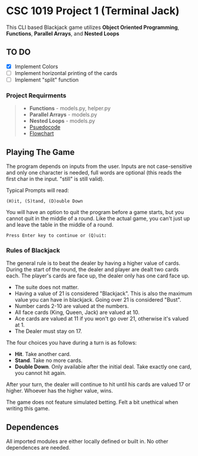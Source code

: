 # CSC 1019 Project 1 (Terminal Jack)

This CLI based Blackjack game utilizes **Object Oriented Programming**, **Functions**, **Parallel Arrays**, and **Nested Loops**

## TO DO

- [x] Implement Colors
- [ ] Implement horizontal printing of the cards
- [ ] Implement "split" function

### Project Requirments

> - **Functions** - models.py, helper.py
> - **Parallel Arrays** - models.py
> - **Nested Loops** - models.py
> - [Psuedocode](https://docs.google.com/document/d/1f2Hn8JHXtVvwcB-JNACIGDwMxlJp3PZSVbY7nKyXmII/edit?usp=sharing)
> - [Flowchart](https://lucid.app/lucidchart/9300344a-5a2b-4b2e-be47-13986c7ae216/view)

## Playing The Game

The program depends on inputs from the user. Inputs are not case-sensitive and only one character is needed, full words are optional (this reads the first char in the input. "still" is still valid).

Typical Prompts will read:

`(H)it, (S)tand, (D)ouble Down `

You will have an option to quit the program before a game starts, but you cannot quit in the middle of a round. Like the actual game, you can't just up and leave the table in the middle of a round.

`Press Enter key to continue or (Q)uit: `

### Rules of Blackjack

The general rule is to beat the dealer by having a higher value of cards. During the start of the round, the dealer and player are dealt two cards each. The player's cards are face up, the dealer only has one card face up.

- The suite does not matter.
- Having a value of 21 is considered "Blackjack". This is also the maximum value you can have in blackjack. Going over 21 is considered "Bust".
- Number cards 2-10 are valued at the numbers.
- All face cards (King, Queen, Jack) are valued at 10.
- Ace cards are valued at 11 if you won't go over 21, otherwise it's valued at 1.
- The Dealer must stay on 17.

The four choices you have during a turn is as follows:

- **Hit**. Take another card.
- **Stand**. Take no more cards.
- **Double Down**. Only available after the initial deal. Take exactly one card, you cannot hit again.

After your turn, the dealer will continue to hit until his cards are valued 17 or higher.
Whoever has the higher value, wins.

The game does not feature simulated betting. Felt a bit unethical when writing this game.

## Dependences

All imported modules are either locally defined or built in. No other dependences are needed.

